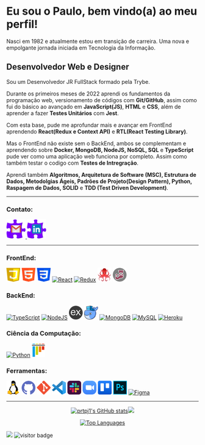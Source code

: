Eu sou o Paulo, bem vindo(a) ao meu perfil!
===============================
Nasci em 1982 e atualmente estou em transição de carreira. Uma nova e empolgante jornada iniciada em Tecnologia da Informação.


Desenvolvedor Web e Designer
----------------------------
Sou um Desenvolvedor JR FullStack formado pela Trybe.<br>

Durante os primeiros meses de 2022 aprendi os fundamentos da programação web, versionamento de códigos com **Git/GitHub**, assim como fui do básico ao avançado em **JavaScript(JS)**, **HTML** e **CSS**, além de aprender a fazer **Testes Unitários** com **Jest**.<br>

Com esta base, pude me aprofundar mais e avançar em FrontEnd aprendendo **React(Redux e Context API)** e **RTL(React Testing Library)**.<br>

Mas o FrontEnd não existe sem o BackEnd, ambos se complementam e aprendendo sobre **Docker, MongoDB, NodeJS, NoSQL, SQL** e **TypeScript** pude ver como uma aplicação web funciona por completo. Assim como também testar o codigo com **Testes de Intregração**.<br>

Aprendi também **Algoritmos, Arquitetura de Software (MSC), Estrutura de Dados, Metodolgias Ágeis, Padrões de Projeto(Design Pattern), Python, Raspagem de Dados, SOLID** e **TDD (Test Driven Development)**. 
<hr />

### Contato:
<a href="mailto:prtpj1@gmail.com" target="_blank" rel="noreferrer"><img src="https://github.com/prtpj1/prtpj1/blob/main/Github%20Imgs/Gmail2.png" width="50" height="50" alt="Gmail" /></a><a href="https://www.linkedin.com/in/paulo-porto-jr/" target="_blank" rel="noreferrer">
 <img src="https://github.com/prtpj1/prtpj1/blob/main/Github%20Imgs/Linkedin2.png" width="50" height="50" alt="Linkedin" /></a>

<hr />

### FrontEnd:
<p align="left">
 <a href="https://developer.mozilla.org/en-US/docs/Web/JavaScript" target="_blank" rel="noreferrer"><img src="https://github.com/prtpj1/prtpj1/blob/main/Github%20Imgs/JavaScript.png" width="36" height="36" alt="JavaScript" /></a>
 <a href="https://developer.mozilla.org/en-US/docs/Glossary/HTML5" target="_blank" rel="noreferrer"><img src="https://github.com/prtpj1/prtpj1/blob/main/Github%20Imgs/html-5.png" width="36" height="36" alt="HTML5" /></a>
 <a href="https://www.w3.org/TR/CSS/#css" target="_blank" rel="noreferrer"><img src="https://github.com/prtpj1/prtpj1/blob/main/Github%20Imgs/CSS.png" width="36" height="36" alt="CSS3" /></a>
 <a href="https://reactjs.org/" target="_blank" rel="noreferrer"><img src="https://raw.githubusercontent.com/danielcranney/readme-generator/main/public/icons/skills/react-colored.svg" width="36" height="36" alt="React" /></a>
 <a href="https://redux.js.org/" target="_blank" rel="noreferrer"><img src="https://raw.githubusercontent.com/danielcranney/readme-generator/main/public/icons/skills/redux-colored.svg" width="36" height="36" alt="Redux" /></a>
 <a href="https://testing-library.com/docs/react-testing-library/intro/" target="_blank" rel="noreferrer"><img src="https://github.com/prtpj1/prtpj1/blob/main/Github%20Imgs/RTL.png" width="36" height="36" alt="RTL" /></a>
 <a href="https://jestjs.io/pt-BR/" target="_blank" rel="noreferrer"><img src="https://github.com/prtpj1/prtpj1/blob/main/Github%20Imgs/Jest.png" width="36" height="36" alt="Jest" /></a>
<br>
</p>

<!--- 
<a href="" target="_blank" rel="noreferrer"><img src="" width="36" height="36" alt="" /></a>
<img src="" width="36" height="36" alt="" />
 -->

### BackEnd:
<p align="left">
  <a href="https://www.typescriptlang.org/" target="_blank" rel="noreferrer"><img src="https://raw.githubusercontent.com/danielcranney/readme-generator/main/public/icons/skills/typescript-colored.svg" width="36" height="36" alt="TypeScript" /></a>
  <a href="https://nodejs.org/en/" target="_blank" rel="noreferrer"><img src="https://raw.githubusercontent.com/danielcranney/readme-generator/main/public/icons/skills/nodejs-colored.svg" width="36" height="36" alt="NodeJS" /></a>
  <a href="https://expressjs.com/" target="_blank" rel="noreferrer"><img src="https://github.com/prtpj1/prtpj1/blob/main/Github%20Imgs/express.png" width="36" height="36" alt="Express" /></a>
  <a href="https://www.docker.com/" target="_blank" rel="noreferrer"><img src="https://github.com/prtpj1/prtpj1/blob/main/Github%20Imgs/Docker.png" width="36" height="36" alt="Docker" /></a>
  <a href="https://www.mongodb.com/" target="_blank" rel="noreferrer"><img src="https://raw.githubusercontent.com/danielcranney/readme-generator/main/public/icons/skills/mongodb-colored.svg" width="36" height="36" alt="MongoDB" /></a>
  <a href="https://www.mysql.com/" target="_blank" rel="noreferrer"><img src="https://raw.githubusercontent.com/danielcranney/readme-generator/main/public/icons/skills/mysql-colored.svg" width="36" height="36" alt="MySQL" /></a>
  <a href="https://www.heroku.com/" target="_blank" rel="noreferrer"><img src="https://raw.githubusercontent.com/danielcranney/readme-generator/main/public/icons/skills/heroku-colored.svg" width="36" height="36" alt="Heroku" /></a>
<br>
</p>

### Ciência da Computação:
<p align="left">
  <a href="https://www.python.org/" target="_blank" rel="noreferrer"><img src="https://raw.githubusercontent.com/danielcranney/readme-generator/main/public/icons/skills/python-colored.svg" width="36" height="36" alt="Python" /></a>
  <a href="https://docs.pytest.org/en/7.2.x/index.html" target="_blank" rel="noreferrer"><img src="https://github.com/prtpj1/prtpj1/blob/main/Github%20Imgs/Pytest.png" width="36" height="36" alt="Pytest" /></a>
<br>
</p>

### Ferramentas:
<p align="left">
 <a href="https://ubuntu.com/" target="_blank" rel="noreferrer"><img src="https://github.com/prtpj1/prtpj1/blob/main/Github%20Imgs/Linux.png" width="36" height="36" alt="Linux Ubuntu" /></a>
 <a href="https://github.com/" target="_blank" rel="noreferrer"><img src="https://github.com/prtpj1/prtpj1/blob/main/Github%20Imgs/GitHub2.png" width="36" height="36" alt="GitHub" /></a>
 <a href="https://git-scm.com/" target="_blank" rel="noreferrer"><img src="https://github.com/prtpj1/prtpj1/blob/main/Github%20Imgs/Git.png" width="36" height="36" alt="Git" /></a>
 <a href="https://code.visualstudio.com/" target="_blank" rel="noreferrer"><img src="https://github.com/prtpj1/prtpj1/blob/main/Github%20Imgs/VSC.png" width="36" height="36" alt="VSCode" /></a>
 <a href="https://slack.com/intl/pt-br" target="_blank" rel="noreferrer"><img src="https://github.com/prtpj1/prtpj1/blob/main/Github%20Imgs/slack.png" width="36" height="36" alt="Slack" /></a>
 <a href="https://zoom.us/" target="_blank" rel="noreferrer"><img src="https://github.com/prtpj1/prtpj1/blob/main/Github%20Imgs/Zoom.png" width="36" height="36" alt="Zoom" /></a>
 <a href="https://trello.com/" target="_blank" rel="noreferrer"><img src="https://github.com/prtpj1/prtpj1/blob/main/Github%20Imgs/Trello.png" width="36" height="36" alt="Trello" /></a>
 <a href="" target="_blank" rel="noreferrer"><img src="https://github.com/prtpj1/prtpj1/blob/main/Github%20Imgs/PhotoshopCC.png" width="36" height="36" alt="Photoshop" /></a>
 <a href="https://www.figma.com/" target="_blank" rel="noreferrer"><img src="https://raw.githubusercontent.com/danielcranney/readme-generator/main/public/icons/skills/figma-colored.svg" width="36" height="36" alt="Figma" /></a>
<br>
</p>
<hr />
<p align="center">
<a href="http://www.github.com/prtpj1"><img src="https://github-readme-stats.vercel.app/api?username=prtpj1&show_icons=true&hide=&title_color=facc15&text_color=ffffff&icon_color=facc15&bg_color=581c87&hide_border=true&show_icons=true" alt="prtpj1's GitHub stats" /></a><a href="http://www.github.com/prtpj1"><img src="https://github-readme-streak-stats.herokuapp.com/?user=prtpj1&stroke=ffffff&background=581c87&ring=facc15&fire=facc15&currStreakNum=ffffff&currStreakLabel=facc15&sideNums=ffffff&sideLabels=ffffff&dates=ffffff&hide_border=true" /></a>
</p>

<p align="center">
 <a href="https://github.com/prtpj1" align="left"><img src="https://github-readme-stats.vercel.app/api/top-langs/?username=prtpj1&langs_count=10&title_color=facc15&text_color=ffffff&icon_color=facc15&bg_color=581c87&hide_border=true&locale=en&custom_title=Linguagens%20%mais%20%usadas" alt="Top Languages" /></a>
</p>

 <a href="https://www.github.com/prtpj1" target="_blank" rel="noreferrer"><img
src="https://img.shields.io/github/followers/prtpj1?logo=github&style=for-the-badge&color=680fcf&labelColor=ffd500&logoColor=680fcf&label=Seguidores" /></a>
 ![visitor badge](https://vbr.wocr.tk/badge?page_id=prtpj1&style=for-the-badge&color=680fcf&lcolor=ffd500&logo=GitHub-Sponsors&logoColor=680fcf&text=Visualizações)

